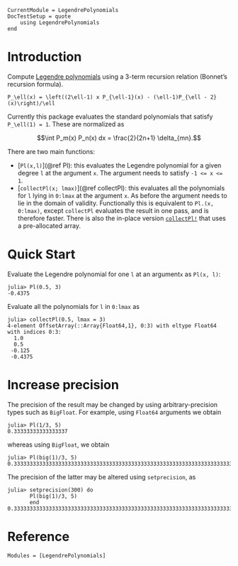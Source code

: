 ```@meta
CurrentModule = LegendrePolynomials
DocTestSetup = quote
	using LegendrePolynomials
end
```

# Introduction

Compute [Legendre polynomials](https://en.wikipedia.org/wiki/Legendre_polynomials) using a 3-term recursion relation (Bonnet’s recursion formula).

``P_\ell(x) = \left((2\ell-1) x P_{\ell-1}(x) - (\ell-1)P_{\ell - 2}(x)\right)/\ell``

Currently this package evaluates the standard polynomials that satisfy ``P_\ell(1) = 1``. These are normalized as 

```math
\int P_m(x) P_n(x) dx = \frac{2}{2n+1} \delta_{mn}.
```

There are two main functions: 

* [`Pl(x,l)`](@ref Pl): this evaluates the Legendre polynomial for a given degree `l` at the argument `x`. The argument needs to satisfy `-1 <= x <= 1`.
* [`collectPl(x; lmax)`](@ref collectPl): this evaluates all the polynomials for `l` lying in `0:lmax` at the argument `x`. As before the argument needs to lie in the domain of validity. Functionally this is equivalent to `Pl.(x, 0:lmax)`, except `collectPl` evaluates the result in one pass, and is therefore faster. There is also the in-place version [`collectPl!`](@ref) that uses a pre-allocated array.

# Quick Start

Evaluate the Legendre polynomial for one `l` at an argument`x` as `Pl(x, l)`:

```jldoctest
julia> Pl(0.5, 3)
-0.4375
```

Evaluate all the polynomials for `l` in `0:lmax` as 

```jldoctest
julia> collectPl(0.5, lmax = 3)
4-element OffsetArray(::Array{Float64,1}, 0:3) with eltype Float64 with indices 0:3:
  1.0
  0.5
 -0.125
 -0.4375
```

# Increase precision

The precision of the result may be changed by using arbitrary-precision types such as `BigFloat`. For example, using `Float64` arguments we obtain

```jldoctest
julia> Pl(1/3, 5)
0.33333333333333337
```

whereas using `BigFloat`, we obtain

```jldoctest
julia> Pl(big(1)/3, 5)
0.3333333333333333333333333333333333333333333333333333333333333333333333333333305
```

The precision of the latter may be altered using `setprecision`, as 

```jldoctest
julia> setprecision(300) do 
       Pl(big(1)/3, 5)
       end
0.33333333333333333333333333333333333333333333333333333333333333333333333333333333333333333317
```

# Reference

```@autodocs
Modules = [LegendrePolynomials]
```

